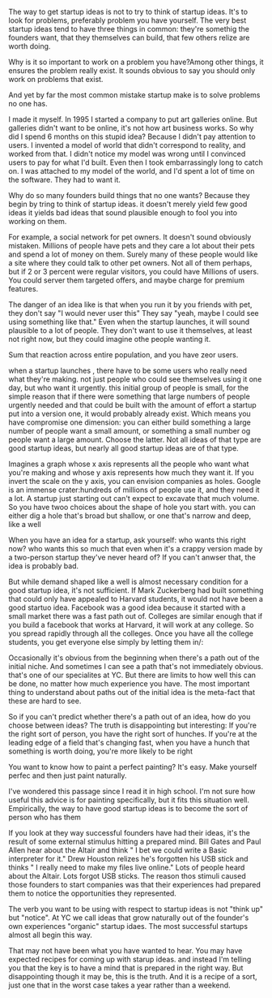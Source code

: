 
The way to get startup ideas is not to try to think of startup ideas. It's to look for problems, preferably problem you have yourself.
The very best startup ideas tend to have three things in common:
they're somethig the founders want, that they themselves can build, that few others relize are worth doing.


Why is it so important to work on a problem you have?Among other things, it ensures 
the problem really exist. It sounds obvious to say you should only work on problems that exist.

And yet by far the most common mistake startup make is to solve problems no one has.


I made it myself. In 1995 I started a company to put art galleries online.
But galleries didn't want to be online, it's not how art business works.
So why did I spend 6 months on this stupid idea?
Because I didn't pay attention to users.
I invented a model of world that didn't correspond to reality, and worked from that.
I didn't notice my model was wrong until I convinced users to pay for what I'd built.
Even then I took embarrassingly long to catch on. I was attached to my model of the world, 
and I'd spent a lot of time on the software. They had to want it.


Why do so many founders build things that no one wants?
Because they begin by tring to think of startup ideas.
it doesn't merely yield few good ideas
it yields bad ideas that sound plausible enough to fool you into working on them.

For example, a social network for pet owners.
It doesn't sound obviously mistaken. 
Millions of people have pets and they care a lot about their pets and spend a lot of money on them.
Surely many of these people would like a site where they could talk to other pet owners.
Not all of them perhaps, but if 2 or 3 percent were regular visitors, you could have Millions of users.
You could server them targeted offers, and maybe charge for premium features.

The danger of an idea like is that when you run it by you friends with pet, they don't say "I would never user  this"
They say "yeah, maybe I could see using something like that."
Even when the startup launches, it will sound plausible to a lot of people.
They don't want to use it themselves, at least not right now, but they could imagine othe people wanting it.

Sum that reaction across entire population, and you have zeor users.


when a startup launches , there have to be some users who really need what they're making.
not just people who could see themselves using it one day, but who want it urgently.
this initial group of people is small, for the simple reason that if there were 
something that large numbers of people urgently needed and that could be built with the amount of effort 
a startup put into a version one, it would probably already exist.
Which means you have compromise one dimension:
you can either build something a large number of people want a small amount, 
or something a small number og people want a large amount.
Choose the latter.
Not all ideas of that type are good startup ideas, but nearly all good startup 
ideas are of that type.

Imagines a graph whose x axis represents all the people who want what you're making and whose y axis 
represents how much they want it. If you invert the scale on the y axis, you can envision companies as holes.
Google is an immense crater:hundreds of millions of people use it, and they need it a lot.
A startup just starting out can't expect to excavate that much volume. So you have twoo choices about the shape of hole you start with. you can either dig a hole that's broad but shallow, or one that's narrow and deep, like a well

When you have an idea for a startup, ask yourself:
who wants this right now?
who wants this so much that even when it's a crappy version made by a two-person startup they've never heard of?
If you can't anwser that, the idea is probably bad.

But while demand shaped like a well is almost necessary condition for a good startup idea, it's not sufficient.
If Mark Zuckerberg had built something that could only have appealed to Harvard students, it would not have been a 
good startuo idea.
Facebook was a good idea because it started with a small market there was a fast path out of.
Colleges are similar enough that if you build a facebook that works at Harvard, it will work at any college.
So you spread rapidly through all the colleges.
Once you have all the college students, you get everyone else simply by letting them in/:


Occasionally it's obvious from the beginning when there's a path out of the initial niche.
And sometimes I can see a path that's not immediately obvious.
that's one of our specialites at YC.
But there are limits to how well this can be done,
no matter how much experience you have.
The most important thing to understand about paths out of the initial idea 
is the meta-fact that these are hard to see.

So if you can't predict whether there's a path out of an idea, how do you choose between ideas?
The truth is disappointing but interesting:
If you're the right sort of person, you have the right sort of hunches.
If you're at the leading edge of a field that's changing fast,
when you have a hunch that something is worth doing, 
you're more likely to be right

You want to know how to paint a perfect painting?
It's easy.
Make yourself perfec and then just paint naturally.


I've wondered this passage since I read it in high school.
I'm not sure how useful this advice is for painting specifically, 
but it fits this situation well. Empirically, the way to have good startup ideas 
is to become the sort of person who has them


If you look at they way successful founders have had their ideas,
it's the result of some external stimulus hitting a prepared mind.
Bill Gates and Paul Allen hear about the Altair and think "
I bet we could write a Basic interpreter for it."
Drew Houston relizes he's forgotten his USB stick and thinks "
I really need to make my files live online."
Lots of people heard about the Altair.
Lots forgot USB sticks.
The reason thos stimuli caused those founders to start companies was that 
their experiences had prepared them to notice the opportunities they represented.


The verb you want to be using with respect to startup ideas is not "think up"
but "notice".
At YC we call ideas that grow naturally out of the founder's own experiences "organic"
startup idaes.
The most successful startups almost all begin this way.

That may not have been what you have wanted to hear.
You may have expected recipes for coming up with starup ideas.
and instead I'm telling you that the key is to have a mind that is prepared in the right way.
But disappointing though it may be, this is the truth.
And it is a recipe of a sort, just one that in the worst case takes a year rather than a weekend.



